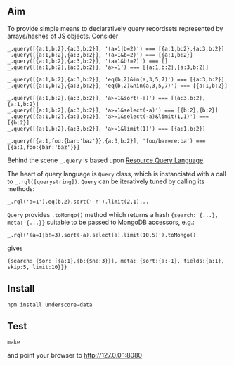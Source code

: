 ## Aim

To provide simple means to declaratively query recordsets represented by arrays/hashes of JS objects. Consider

    _.query([{a:1,b:2},{a:3,b:2}], '(a=1|b=2)') === [{a:1,b:2},{a:3,b:2}]
    _.query([{a:1,b:2},{a:3,b:2}], '(a=1&b=2)') === [{a:1,b:2}]
    _.query([{a:1,b:2},{a:3,b:2}], '(a=1&b!=2)') === []
    _.query([{a:1,b:2},{a:3,b:2}], 'a>=1') === [{a:1,b:2},{a:3,b:2}]

    _.query([{a:1,b:2},{a:3,b:2}], 'eq(b,2)&in(a,3,5,7)') === [{a:3,b:2}]
    _.query([{a:1,b:2},{a:3,b:2}], 'eq(b,2)&nin(a,3,5,7)') === [{a:1,b:2}]

    _.query([{a:1,b:2},{a:3,b:2}], 'a>=1&sort(-a)') === [{a:3,b:2},{a:1,b:2}]
    _.query([{a:1,b:2},{a:3,b:2}], 'a>=1&select(-a)') === [{b:2},{b:2}]
    _.query([{a:1,b:2},{a:3,b:2}], 'a>=1&select(-a)&limit(1,1)') === [{b:2}]
    _.query([{a:1,b:2},{a:3,b:2}], 'a>=1&limit(1)') === [{a:1,b:2}]

    _.query([{a:1,foo:{bar:'baz'}},{a:3,b:2}], 'foo/bar=re:ba') === [{a:1,foo:{bar:'baz'}}]

Behind the scene `_.query` is based upon [Resource Query Language](https://github.com/kriszyp/rql).

The heart of query language is `Query` class, which is instanciated with a call to `_.rql([querystring])`. `Query` can be iteratively tuned by calling its methods:

    _.rql('a=1').eq(b,2).sort('-n').limit(2,1)...

`Query` provides `.toMongo()` method which returns a hash `{search: {...}, meta: {...}}` suitable to be passed to MongoDB accessors, e.g.:

    _.rql('(a=1|b!=3).sort(-a).select(a).limit(10,5)').toMongo()

gives

    {search: {$or: [{a:1},{b:{$ne:3}}], meta: {sort:{a:-1}, fields:{a:1}, skip:5, limit:10}}}

## Install

    npm install underscore-data

## Test

    make

and point your browser to http://127.0.0.1:8080
